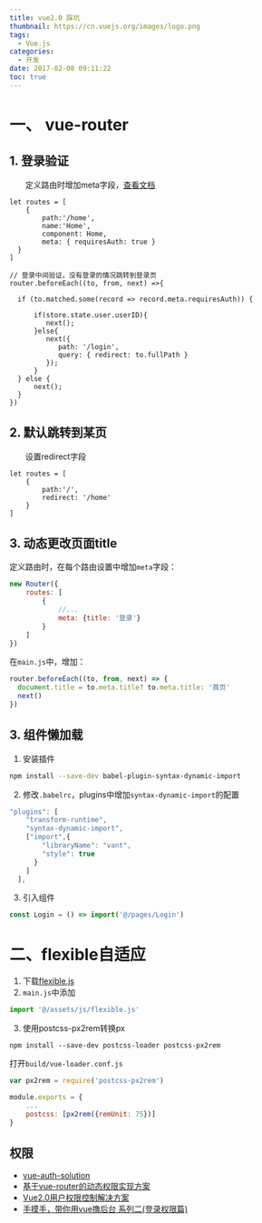 ```yaml
---
title: vue2.0 踩坑
thumbnail: https://cn.vuejs.org/images/logo.png
tags:
  - Vue.js
categories:
  - 开发
date: 2017-02-08 09:11:22
toc: true
---
```



# 一、 vue-router
## 1. 登录验证
　　定义路由时增加meta字段，[查看文档](https://router.vuejs.org/zh-cn/advanced/meta.html)
```
let routes = [
    {
        path:'/home',
        name:'Home',
        component: Home,
        meta: { requiresAuth: true }
  }
]

// 登录中间验证，没有登录的情况跳转到登录页
router.beforeEach((to, from, next) =>{

  if (to.matched.some(record => record.meta.requiresAuth)) {

      if(store.state.user.userID){
         next();
      }else{
         next({
            path: '/login',
            query: { redirect: to.fullPath }
         });
      }
  } else {
      next();
  }
})
```

<!-- more -->

## 2. 默认跳转到某页
　　设置redirect字段
```
let routes = [
    {
        path:'/',
        redirect: '/home'
    }
]
```

## 3. 动态更改页面title
定义路由时，在每个路由设置中增加`meta`字段：
```javascript
new Router({
    routes: [
        {
            //...
            meta: {title: '登录'}
        }
    ]
})
```
在`main.js`中，增加：
```javascript
router.beforeEach((to, from, next) => {
  document.title = to.meta.title? to.meta.title: '首页'
  next()
})
```

## 3. 组件懒加载
1. 安装插件
```bash
npm install --save-dev babel-plugin-syntax-dynamic-import
```

2. 修改`.babelrc`，plugins中增加`syntax-dynamic-import`的配置
```javascript
"plugins": [
    "transform-runtime",
    "syntax-dynamic-import",
    ["import",{
        "libraryName": "vant",
        "style": true
      }
    ]
  ],
```

3. 引入组件
```javascript
const Login = () => import('@/pages/Login')
```

# 二、flexible自适应
1. 下载[flexible.js](https://github.com/amfe/lib-flexible/tree/master)
2. `main.js`中添加
```javascript
import '@/assets/js/flexible.js'
```
3. 使用postcss-px2rem转换px
```
npm install --save-dev postcss-loader postcss-px2rem
```
打开`build/vue-loader.conf.js`
```javascript
var px2rem = require('postcss-px2rem')

module.exports = {
	...
	postcss: [px2rem({remUnit: 75})]
}
```

## 权限
* [vue-auth-solution](https://github.com/OneWayTech/vue-auth-solution)
* [基于vue-router的动态权限实现方案](https://segmentfault.com/a/1190000009396901)
* [Vue2.0用户权限控制解决方案](https://refined-x.com/2017/11/28/Vue2.0%E7%94%A8%E6%88%B7%E6%9D%83%E9%99%90%E6%8E%A7%E5%88%B6%E8%A7%A3%E5%86%B3%E6%96%B9%E6%A1%88/)
* [手摸手，带你用vue撸后台 系列二(登录权限篇)](https://juejin.im/post/591aa14f570c35006961acac?utm_source=gold_browser_extension)